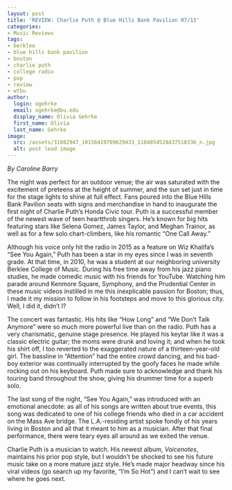```yaml
---
layout: post
title: 'REVIEW: Charlie Puth @ Blue Hills Bank Pavilion 07/13'
categories:
- Music Reviews
tags:
- berklee
- blue hills bank pavilion
- boston
- charlie puth
- college radio
- pop
- review
- wtbu
author:
  login: ogehrke
  email: ogehrke@bu.edu
  display_name: Olivia Gehrke
  first_name: Olivia
  last_name: Gehrke
image:
  src: /assets/31882947_10156419709629433_1104854528437518336_n.jpg
  alt: post lead image
---
```


_By Caroline Barry_

The night was perfect for an outdoor venue; the air was saturated with the excitement of preteens at the height of summer, and the sun set just in time for the stage lights to shine at full effect. Fans poured into the Blue Hills Bank Pavilion seats with signs and merchandise in hand to inaugurate the first night of Charlie Puth’s Honda Civic tour. Puth is a successful member of the newest wave of teen heartthrob singers. He’s known for big hits featuring stars like Selena Gomez, James Taylor, and Meghan Trainor, as well as for a few solo chart-climbers, like his romantic “One Call Away.”

Although his voice only hit the radio in 2015 as a feature on Wiz Khalifa’s “See You Again,” Puth has been a star in my eyes since I was in seventh grade. At that time, in 2010, he was a student at our neighboring university Berklee College of Music. During his free time away from his jazz piano studies, he made comedic music with his friends for YouTube. Watching him parade around Kenmore Square, Symphony, and the Prudential Center in these music videos instilled in me this inexplicable passion for Boston; thus, I made it my mission to follow in his footsteps and move to this glorious city. Well, I did it, didn’t I?

The concert was fantastic. His hits like “How Long” and “We Don’t Talk Anymore” were so much more powerful live than on the radio. Puth has a very charismatic, genuine stage presence. He played his keytar like it was a classic electric guitar; the moms were drunk and loving it; and when he took his shirt off, I too reverted to the exaggerated nature of a thirteen-year-old girl. The bassline in “Attention” had the entire crowd dancing, and his bad-boy exterior was continually interrupted by the goofy faces he made while rocking out on his keyboard. Puth made sure to acknowledge and thank his touring band throughout the show, giving his drummer time for a superb solo.

The last song of the night, “See You Again,” was introduced with an emotional anecdote: as all of his songs are written about true events, this song was dedicated to one of his college friends who died in a car accident on the Mass Ave bridge. The L.A.-residing artist spoke fondly of his years living in Boston and all that it meant to him as a musician. After that final performance, there were teary eyes all around as we exited the venue.

Charlie Puth is a musician to watch. His newest album, _Voicenotes_, maintains his prior pop style, but I wouldn’t be shocked to see his future music take on a more mature jazz style. He’s made major headway since his viral videos (go search up my favorite, “I’m So Hot”) and I can’t wait to see where he goes next.
